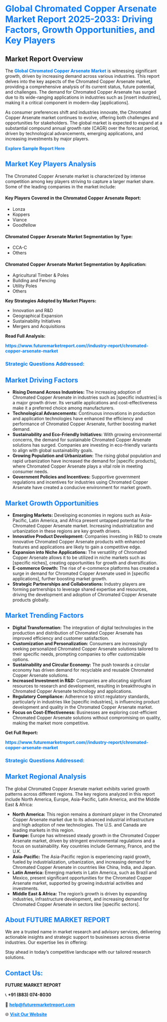 <h1 style="color: #007BFF;">Global Chromated Copper Arsenate Market Report 2025-2033: Driving Factors, Growth Opportunities, and Key Players</h1>

<section id="overview">
<h2>Market Report Overview</h2>
<p>The <a href="https://www.futuremarketreport.com//industry-report/chromated-copper-arsenate-market" style="color: #007BFF; text-decoration: none;"><strong>Global Chromated Copper Arsenate Market</strong></a> is witnessing significant growth, driven by increasing demand across various industries. This report delves into the key aspects of the Chromated Copper Arsenate market, providing a comprehensive analysis of its current status, future potential, and challenges. The demand for Chromated Copper Arsenate has surged due to its wide-ranging applications in industries such as [insert industries], making it a critical component in modern-day [applications].</p>
<p>As consumer preferences shift and industries innovate, the Chromated Copper Arsenate market continues to evolve, offering both challenges and opportunities for stakeholders. The global market is expected to expand at a substantial compound annual growth rate (CAGR) over the forecast period, driven by technological advancements, emerging applications, and increasing investments by major players.</p>
</section>

<section id="overview">
<p><a href="https://www.futuremarketreport.com//request-sample/reportId=85829" style="color: #007BFF; text-decoration: none;"><strong>Explore Sample Report Here</strong></a></p>
</section>

<section id="key-players">
<h2 style="color: #007BFF;">Market Key Players Analysis</h2>
<p>The Chromated Copper Arsenate market is characterized by intense competition among key players striving to capture a larger market share. Some of the leading companies in the market include:</p>
<h4>Key Players Covered in the Chromated Copper Arsenate Report:</h4>
<ul><li>Lonza</li><li>Koppers</li><li>Viance</li><li>Goodfellow</li></ul>
<h4>Chromated Copper Arsenate Market Segmentation by Type:</h4>
<ul><li>CCA-C</li><li>Others</li></ul>

<h4>Chromated Copper Arsenate Market Segmentation by Application:</h4>
<ul><li>Agricultural Timber &amp; Poles</li><li>Building and Fencing</li><li>Utility Poles</li><li>Others</li></ul>
<p><strong>Key Strategies Adopted by Market Players:</strong></p>
<ul>
<li>Innovation and R&D</li>
<li>Geographical Expansion</li>
<li>Sustainability Initiatives</li>
<li>Mergers and Acquisitions</li>
</ul>
</section>

<section>
<p><strong>Read Full Analysis: </strong></p><a href="https://www.futuremarketreport.com//industry-report/chromated-copper-arsenate-market" style="color: #007BFF; text-decoration: none;"><strong>https://www.futuremarketreport.com//industry-report/chromated-copper-arsenate-market</strong></a>
<h3 style="color: #007BFF;">Strategic Questions Addressed:</h3>
</section>

<section id="driving-factors">
<h2 style="color: #007BFF;">Market Driving Factors</h2>
<ul>
<li><strong>Rising Demand Across Industries:</strong> The increasing adoption of Chromated Copper Arsenate in industries such as [specific industries] is a major growth driver. Its versatile applications and cost-effectiveness make it a preferred choice among manufacturers.</li>
<li><strong>Technological Advancements:</strong> Continuous innovations in production and application technologies have enhanced the efficiency and performance of Chromated Copper Arsenate, further boosting market demand.</li>
<li><strong>Sustainability and Eco-Friendly Initiatives:</strong> With growing environmental concerns, the demand for sustainable Chromated Copper Arsenate solutions has surged. Companies are investing in eco-friendly variants to align with global sustainability goals.</li>
<li><strong>Growing Population and Urbanization:</strong> The rising global population and rapid urbanization have increased the demand for [specific products], where Chromated Copper Arsenate plays a vital role in meeting consumer needs.</li>
<li><strong>Government Policies and Incentives:</strong> Supportive government regulations and incentives for industries using Chromated Copper Arsenate have created a conducive environment for market growth.</li>
</ul>
</section>

<section id="growth-opportunities">
<h2 style="color: #007BFF;">Market Growth Opportunities</h2>
<ul>
<li><strong>Emerging Markets:</strong> Developing economies in regions such as Asia-Pacific, Latin America, and Africa present untapped potential for the Chromated Copper Arsenate market. Increasing industrialization and urbanization in these regions are key growth drivers.</li>
<li><strong>Innovative Product Development:</strong> Companies investing in R&D to create innovative Chromated Copper Arsenate products with enhanced features and applications are likely to gain a competitive edge.</li>
<li><strong>Expansion into Niche Applications:</strong> The versatility of Chromated Copper Arsenate allows it to be utilized in niche markets such as [specific niches], creating opportunities for growth and diversification.</li>
<li><strong>E-commerce Growth:</strong> The rise of e-commerce platforms has created a surge in demand for Chromated Copper Arsenate used in [specific applications], further boosting market growth.</li>
<li><strong>Strategic Partnerships and Collaborations:</strong> Industry players are forming partnerships to leverage shared expertise and resources, driving the development and adoption of Chromated Copper Arsenate products globally.</li>
</ul>
</section>

<section id="trending-factors">
<h2 style="color: #007BFF;">Market Trending Factors</h2>
<ul>
<li><strong>Digital Transformation:</strong> The integration of digital technologies in the production and distribution of Chromated Copper Arsenate has improved efficiency and customer satisfaction.</li>
<li><strong>Customization and Personalization:</strong> Consumers are increasingly seeking personalized Chromated Copper Arsenate solutions tailored to their specific needs, prompting companies to offer customizable options.</li>
<li><strong>Sustainability and Circular Economy:</strong> The push towards a circular economy has driven demand for recyclable and reusable Chromated Copper Arsenate solutions.</li>
<li><strong>Increased Investment in R&D:</strong> Companies are allocating significant resources to research and development, resulting in breakthroughs in Chromated Copper Arsenate technology and applications.</li>
<li><strong>Regulatory Compliance:</strong> Adherence to strict regulatory standards, particularly in industries like [specific industries], is influencing product development and quality in the Chromated Copper Arsenate market.</li>
<li><strong>Focus on Cost-Effectiveness:</strong> Businesses are exploring cost-efficient Chromated Copper Arsenate solutions without compromising on quality, making the market more competitive.</li>
</ul>
</section>

<section>
<p><strong>Get Full Report: </strong></p><a href="https://www.futuremarketreport.com//industry-report/chromated-copper-arsenate-market" style="color: #007BFF; text-decoration: none;"><strong>https://www.futuremarketreport.com//industry-report/chromated-copper-arsenate-market</strong></a>
<h3 style="color: #007BFF;">Strategic Questions Addressed:</h3>
</section>


<section id="regional-analysis">
<h2 style="color: #007BFF;">Market Regional Analysis</h2>
<p>The global Chromated Copper Arsenate market exhibits varied growth patterns across different regions. The key regions analyzed in this report include North America, Europe, Asia-Pacific, Latin America, and the Middle East & Africa:</p>
<ul>
<li><strong>North America:</strong> This region remains a dominant player in the Chromated Copper Arsenate market due to its advanced industrial infrastructure and high adoption of new technologies. The U.S. and Canada are leading markets in this region.</li>
<li><strong>Europe:</strong> Europe has witnessed steady growth in the Chromated Copper Arsenate market, driven by stringent environmental regulations and a focus on sustainability. Key countries include Germany, France, and the U.K.</li>
<li><strong>Asia-Pacific:</strong> The Asia-Pacific region is experiencing rapid growth, fueled by industrialization, urbanization, and increasing demand for Chromated Copper Arsenate in countries like China, India, and Japan.</li>
<li><strong>Latin America:</strong> Emerging markets in Latin America, such as Brazil and Mexico, present significant opportunities for the Chromated Copper Arsenate market, supported by growing industrial activities and investments.</li>
<li><strong>Middle East & Africa:</strong> The region’s growth is driven by expanding industries, infrastructure development, and increasing demand for Chromated Copper Arsenate in sectors like [specific sectors].</li>
</ul>
</section>

<footer>
<h2 style="color: #007BFF;">About FUTURE MARKET REPORT</h2>
<p>We are a trusted name in market research and advisory services, delivering actionable insights and strategic support to businesses across diverse industries. Our expertise lies in offering:</p>

<p>Stay ahead in today’s competitive landscape with our tailored research solutions.</p>

<h2 style="color: #007BFF;">Contact Us:</h2>
<p><strong>FUTURE MARKET REPORT</strong></p>
<p>📞 <strong>+91 (883) 074-8030</strong></p>
<p>📧 <strong><a href="mailto:help@futuremarketreport.com" style="color: #007BFF;">help@futuremarketreport.com</a></strong></p>
<p>🌐 <strong><a href="https://www.futuremarketreport.com/" style="color: #007BFF;">Visit Our Website</a></strong></p>
</footer>
